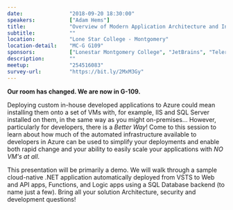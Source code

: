 ```yaml
---
date:               "2018-09-20 18:30:00"
speakers:           ["Adam Hems"]
title:              "Overview of Modern Application Architecture and Infrastructure in Azure"
subtitle:           ""
location:           "Lone Star College - Montgomery"
location-detail:    "MC-G G109"
sponsors:           ["Lonestar Montgomery College", "JetBrains", "Telerik"]
description:        ""
meetup:             "254516083"
survey-url:         "https://bit.ly/2MxM3Gy"
---
```


**Our room has changed. We are now in G-109.**

Deploying custom in-house developed applications to Azure could mean installing them onto a set of VMs with, for example, IIS and SQL Server installed on them, in the same way as you might on-premises... However, particularly for developers, there is a *Better Way*! Come to this session to learn about how much of the automated infrastructure available to developers in Azure can be used to simplify your deployments and enable both rapid change and your ability to easily scale your applications with *NO VM's at all*. 

This presentation will be primarily a demo. We will walk through a sample cloud-native .NET application automatically deployed from VSTS to Web and API apps, Functions, and Logic apps using a SQL Database backend (to name just a few). Bring all your solution Architecture, security and development questions!
